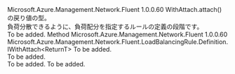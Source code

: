<Type Name="IWithLoadDistribution&lt;ReturnT&gt;" FullName="Microsoft.Azure.Management.Network.Fluent.LoadBalancingRule.Definition.IWithLoadDistribution&lt;ReturnT&gt;">
  <TypeSignature Language="C#" Value="public interface IWithLoadDistribution&lt;ReturnT&gt;" />
  <TypeSignature Language="ILAsm" Value=".class public interface auto ansi abstract IWithLoadDistribution`1&lt;ReturnT&gt;" />
  <TypeSignature Language="DocId" Value="T:Microsoft.Azure.Management.Network.Fluent.LoadBalancingRule.Definition.IWithLoadDistribution`1" />
  <TypeSignature Language="VB.NET" Value="Public Interface IWithLoadDistribution(Of ReturnT)" />
  <TypeSignature Language="F#" Value="type IWithLoadDistribution&lt;'ReturnT&gt; = interface" />
  <AssemblyInfo>
    <AssemblyName>Microsoft.Azure.Management.Network.Fluent</AssemblyName>
    <AssemblyVersion>1.0.0.60</AssemblyVersion>
  </AssemblyInfo>
  <TypeParameters>
    <TypeParameter Name="ParentT" />
  </TypeParameters>
  <Interfaces />
  <Docs>
    <typeparam name="ReturnT">WithAttach.attach() の戻り値の型。</typeparam>
    <summary>
            負荷分散できるように、負荷配分を指定するルールの定義の段階です。
            </summary>
    <remarks>To be added.</remarks>
  </Docs>
  <Members>
    <Member MemberName="WithLoadDistribution">
      <MemberSignature Language="C#" Value="public Microsoft.Azure.Management.Network.Fluent.LoadBalancingRule.Definition.IWithAttach&lt;ReturnT&gt; WithLoadDistribution (Microsoft.Azure.Management.Network.Fluent.Models.LoadDistribution loadDistribution);" />
      <MemberSignature Language="ILAsm" Value=".method public hidebysig newslot virtual instance class Microsoft.Azure.Management.Network.Fluent.LoadBalancingRule.Definition.IWithAttach`1&lt;!ReturnT&gt; WithLoadDistribution(class Microsoft.Azure.Management.Network.Fluent.Models.LoadDistribution loadDistribution) cil managed" />
      <MemberSignature Language="DocId" Value="M:Microsoft.Azure.Management.Network.Fluent.LoadBalancingRule.Definition.IWithLoadDistribution`1.WithLoadDistribution(Microsoft.Azure.Management.Network.Fluent.Models.LoadDistribution)" />
      <MemberSignature Language="F#" Value="abstract member WithLoadDistribution : Microsoft.Azure.Management.Network.Fluent.Models.LoadDistribution -&gt; Microsoft.Azure.Management.Network.Fluent.LoadBalancingRule.Definition.IWithAttach&lt;'ReturnT&gt;" Usage="iWithLoadDistribution.WithLoadDistribution loadDistribution" />
      <MemberType>Method</MemberType>
      <AssemblyInfo>
        <AssemblyName>Microsoft.Azure.Management.Network.Fluent</AssemblyName>
        <AssemblyVersion>1.0.0.60</AssemblyVersion>
      </AssemblyInfo>
      <ReturnValue>
        <ReturnType>Microsoft.Azure.Management.Network.Fluent.LoadBalancingRule.Definition.IWithAttach&lt;ReturnT&gt;</ReturnType>
      </ReturnValue>
      <Parameters>
        <Parameter Name="loadDistribution" Type="Microsoft.Azure.Management.Network.Fluent.Models.LoadDistribution" />
      </Parameters>
      <Docs>
        <param name="loadDistribution">To be added.</param>
        <summary>To be added.</summary>
        <returns>To be added.</returns>
        <remarks>To be added.</remarks>
      </Docs>
    </Member>
  </Members>
</Type>
